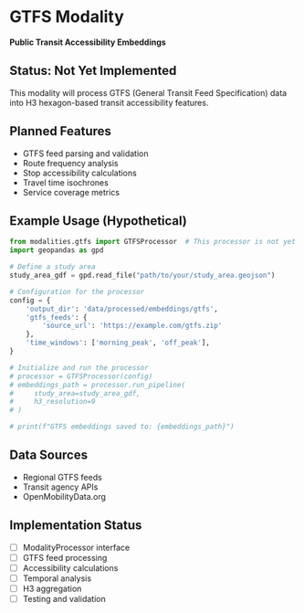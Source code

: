 # GTFS Modality

**Public Transit Accessibility Embeddings**

## Status: Not Yet Implemented

This modality will process GTFS (General Transit Feed Specification) data into H3 hexagon-based transit accessibility features.

## Planned Features
- GTFS feed parsing and validation
- Route frequency analysis
- Stop accessibility calculations
- Travel time isochrones
- Service coverage metrics

## Example Usage (Hypothetical)
```python
from modalities.gtfs import GTFSProcessor  # This processor is not yet implemented
import geopandas as gpd

# Define a study area
study_area_gdf = gpd.read_file("path/to/your/study_area.geojson")

# Configuration for the processor
config = {
    'output_dir': 'data/processed/embeddings/gtfs',
    'gtfs_feeds': {
        'source_url': 'https://example.com/gtfs.zip'
    },
    'time_windows': ['morning_peak', 'off_peak'],
}

# Initialize and run the processor
# processor = GTFSProcessor(config)
# embeddings_path = processor.run_pipeline(
#     study_area=study_area_gdf,
#     h3_resolution=9
# )

# print(f"GTFS embeddings saved to: {embeddings_path}")
```

## Data Sources
- Regional GTFS feeds
- Transit agency APIs
- OpenMobilityData.org

## Implementation Status
- [ ] ModalityProcessor interface
- [ ] GTFS feed processing
- [ ] Accessibility calculations
- [ ] Temporal analysis
- [ ] H3 aggregation
- [ ] Testing and validation